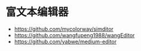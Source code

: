 # 富文本编辑器

- https://github.com/mycolorway/simditor
- https://github.com/wangfupeng1988/wangEditor
- https://github.com/yabwe/medium-editor

